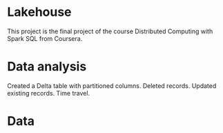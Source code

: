 # Lakehouse
This project is the final project of the course Distributed Computing with Spark SQL from Coursera. 
# Data analysis
Created a Delta table with partitioned columns. Deleted records. Updated existing records. Time travel.
# Data
